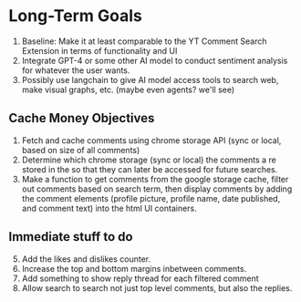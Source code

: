# Long-Term Goals

1. Baseline: Make it at least comparable to the YT Comment Search Extension in terms of functionality and UI
2. Integrate GPT-4 or some other AI model to conduct sentiment analysis for whatever the user wants.
3. Possibly use langchain to give AI model access tools to search web, make visual graphs, etc. (maybe even agents? we'll see)

## Cache Money Objectives

1. Fetch and cache comments using chrome storage API (sync or local, based on size of all comments)
2. Determine which chrome storage (sync or local) the comments a re stored in the so that they can later be accessed for future searches.
3. Make a function to get comments from the google storage cache, filter out comments based on search term, then display comments by adding the comment elements (profile picture, profile name, date published, and comment text) into the html UI containers.

## Immediate stuff to do

5. Add the likes and dislikes counter.
6. Increase the top and bottom margins inbetween comments.
7. Add something to show reply thread for each filtered comment
8. Allow search to search not just top level comments, but also the replies.
